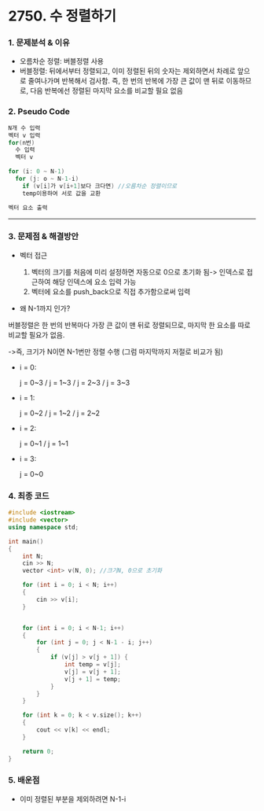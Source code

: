 # 2750. 수 정렬하기

### 1. 문제분석 & 이유

- 오름차순 정렬: 버블정렬 사용
- 버블정렬: 뒤에서부터 정렬되고, 이미 정렬된 뒤의 숫자는 제외하면서 차례로 앞으로 줄여나가며 반복해서 검사함. 즉, 한 번의 반복에 가장 큰 값이 맨 뒤로 이동하므로, 다음 반복에선 정렬된 마지막 요소를 비교할 필요 없음

### 2. Pseudo Code

```c++
N개 수 입력
벡터 v 입력
for(n번)
  수 입력
  벡터 v

for (i: 0 ~ N-1)
  for (j: o ~ N-1-i)
    if (v[i]가 v[i+1]보다 크다면) //오름차순 정렬이므로
    temp이용하여 서로 값을 교환

벡터 요소 출력
```

---

### 3. 문제점 & 해결방안

- 벡터 접근

  1. 벡터의 크기를 처음에 미리 설정하면 자동으로 0으로 초기화 됨-> 인덱스로 접근하여 해당 인덱스에 요소 입력 가능
  2. 벡터에 요소를 push_back으로 직접 추가함으로써 입력

- 왜 N-1까지 인가?

버블정렬은 한 번의 반복마다 가장 큰 값이 맨 뒤로 정렬되므로, 마지막 한 요소를 따로 비교할 필요가 없음.

->즉, 크기가 N이면 N-1번만 정렬 수행 (그럼 마지막까지 저절로 비교가 됨)

- i = 0:

  j = 0~3 / j = 1~3 / j = 2~3 / j = 3~3

- i = 1:

  j = 0~2 / j = 1~2 / j = 2~2

- i = 2:

  j = 0~1 / j = 1~1

- i = 3:

  j = 0~0

### 4. 최종 코드

```c++
#include <iostream>
#include <vector>
using namespace std;

int main()
{
	int N;
	cin >> N;
	vector <int> v(N, 0); //크기N, 0으로 초기화

	for (int i = 0; i < N; i++)
	{
		cin >> v[i];
	}


	for (int i = 0; i < N-1; i++)
	{
		for (int j = 0; j < N-1 - i; j++)
		{
			if (v[j] > v[j + 1]) {
				int temp = v[j];
				v[j] = v[j + 1];
				v[j + 1] = temp;
			}
		}
	}

	for (int k = 0; k < v.size(); k++)
	{
		cout << v[k] << endl;
	}

	return 0;
}

```

### 5. 배운점

- 이미 정렬된 부분을 제외하려면 N-1-i
